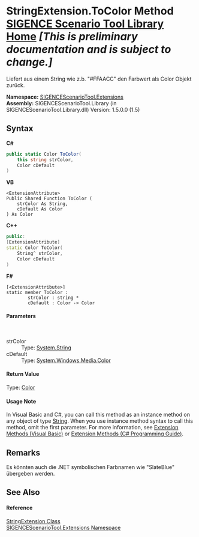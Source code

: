 # StringExtension.ToColor Method <a href="https://github.com/ObiWanLansi/SIGENCE-Scenario-Tool">SIGENCE Scenario Tool Library Home</a> _**\[This is preliminary documentation and is subject to change.\]**_

Liefert aus einem String wie z.b. "#FFAACC" den Farbwert als Color Objekt zurück.

**Namespace:**&nbsp;<a href="f2af11f5-ae9d-3dcc-a4a9-ba07a037925f.md">SIGENCEScenarioTool.Extensions</a><br />**Assembly:**&nbsp;SIGENCEScenarioTool.Library (in SIGENCEScenarioTool.Library.dll) Version: 1.5.0.0 (1.5)

## Syntax

**C#**<br />
``` C#
public static Color ToColor(
	this string strColor,
	Color cDefault
)
```

**VB**<br />
``` VB
<ExtensionAttribute>
Public Shared Function ToColor ( 
	strColor As String,
	cDefault As Color
) As Color
```

**C++**<br />
``` C++
public:
[ExtensionAttribute]
static Color ToColor(
	String^ strColor, 
	Color cDefault
)
```

**F#**<br />
``` F#
[<ExtensionAttribute>]
static member ToColor : 
        strColor : string * 
        cDefault : Color -> Color 

```


#### Parameters
&nbsp;<dl><dt>strColor</dt><dd>Type: <a href="http://msdn2.microsoft.com/en-us/library/s1wwdcbf" target="_blank">System.String</a><br /></dd><dt>cDefault</dt><dd>Type: <a href="http://msdn2.microsoft.com/en-us/library/ms653055" target="_blank">System.Windows.Media.Color</a><br /></dd></dl>

#### Return Value
Type: <a href="http://msdn2.microsoft.com/en-us/library/ms653055" target="_blank">Color</a><br />

#### Usage Note
In Visual Basic and C#, you can call this method as an instance method on any object of type <a href="http://msdn2.microsoft.com/en-us/library/s1wwdcbf" target="_blank">String</a>. When you use instance method syntax to call this method, omit the first parameter. For more information, see <a href="http://msdn.microsoft.com/en-us/library/bb384936.aspx">Extension Methods (Visual Basic)</a> or <a href="http://msdn.microsoft.com/en-us/library/bb383977.aspx">Extension Methods (C# Programming Guide)</a>.

## Remarks
Es könnten auch die .NET symbolischen Farbnamen wie "SlateBlue" übergeben werden.

## See Also


#### Reference
<a href="12417b32-74c3-2dac-886a-2d72d4bbf5b8.md">StringExtension Class</a><br /><a href="f2af11f5-ae9d-3dcc-a4a9-ba07a037925f.md">SIGENCEScenarioTool.Extensions Namespace</a><br />